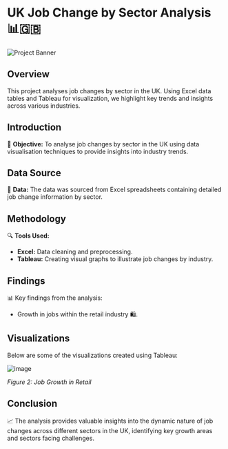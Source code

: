 
# UK Job Change by Sector Analysis 📊🇬🇧

![Project Banner](https://example.com/your-image-url)

## Overview
This project analyses job changes by sector in the UK. Using Excel data tables and Tableau for visualization, we highlight key trends and insights across various industries.

## Introduction
📌 **Objective:** To analyse job changes by sector in the UK using data visualisation techniques to provide insights into industry trends.

## Data Source
📂 **Data:** The data was sourced from Excel spreadsheets containing detailed job change information by sector.

## Methodology
🔍 **Tools Used:**
- **Excel:** Data cleaning and preprocessing.
- **Tableau:** Creating visual graphs to illustrate job changes by industry.

## Findings
📊 Key findings from the analysis:
- Growth in jobs within the retail industry 🛍️.

## Visualizations
Below are some of the visualizations created using Tableau:

![image](https://github.com/user-attachments/assets/e9561926-4af0-4b37-bde0-d9857f3dd557)

_Figure 2: Job Growth in Retail_

## Conclusion
📈 The analysis provides valuable insights into the dynamic nature of job changes across different sectors in the UK, identifying key growth areas and sectors facing challenges.

